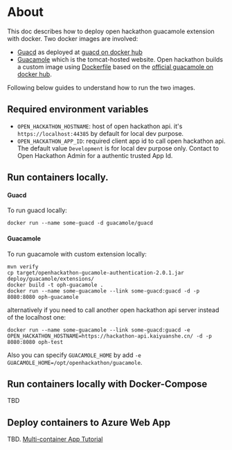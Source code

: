 # About
This doc describes how to deploy open hackathon guacamole extension with docker. Two docker images are involved:
- [Guacd](https://guacamole.apache.org/doc/gug/guacamole-docker.html#guacd-docker-image) as deployed at [guacd on docker hub](https://hub.docker.com/r/guacamole/guacd)
- [Guacamole](https://guacamole.apache.org/doc/gug/guacamole-docker.html#guacamole-docker-image) which is the tomcat-hosted website. Open hackathon builds a custom image using [Dockerfile](https://github.com/kaiyuanshe/open-hackathon-guacamole/blob/main/deploy/guacamole/Dockerfile) based on the [official guacamole on docker hub](https://hub.docker.com/r/guacamole/guacamole).

Following below guides to understand how to run the two images.

## Required environment variables

- `OPEN_HACKATHON_HOSTNAME`: host of open hackathon api. it's `https://localhost:44385` by default for local dev purpose.
- `OPEN_HACKATHON_APP_ID`: required client app id to call open hackathon api. The default value `Development` is for local dev purpose only. Contact to Open Hackathon Admin for a authentic trusted App Id.

## Run containers locally.

#### Guacd
To run guacd locally:
```
docker run --name some-guacd -d guacamole/guacd
```

#### Guacamole
To run guacamole with custom extension locally:
```
mvn verify
cp target/openhackathon-gucamole-authentication-2.0.1.jar deploy/guacamole/extensions/
docker build -t oph-guacamole .
docker run --name some-guacamole --link some-guacd:guacd -d -p 8080:8080 oph-guacamole
```

alternatively if you need to call another open hackathon api server instead of the localhost one:
```
docker run --name some-guacamole --link some-guacd:guacd -e OPEN_HACKATHON_HOSTNAME=https://hackathon-api.kaiyuanshe.cn/ -d -p 8080:8080 oph-test
```
Also you can specify `GUACAMOLE_HOME` by add  `-e GUACAMOLE_HOME=/opt/openhackathon/guacamole`.

## Run containers locally with Docker-Compose
TBD

## Deploy containers to Azure Web App
TBD. [Multi-container App Tutorial](https://docs.microsoft.com/en-us/azure/app-service/tutorial-multi-container-app)